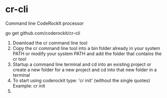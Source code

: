 # cr-cli
Command line CodeRockIt processor

go get github.com/coderockit/cr-cli

1) Download the cr command line tool
2) Copy the cr command line tool into a bin folder already in your system PATH
   or modify your system PATH and add the folder that contains the cr tool
3) Startup a command line terminal and cd into an existing project or create
   a new folder for a new project and cd into that new folder in a terminal
4) To start using coderockit type: 'cr init' (without the single quotes)
   Example: cr init
5) 
